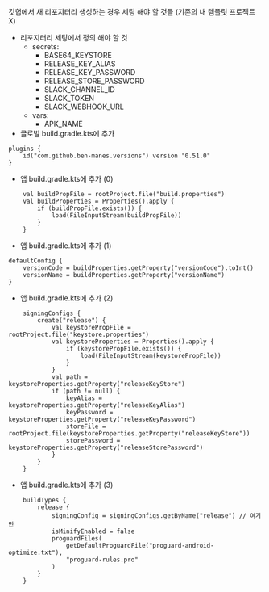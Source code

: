 깃헙에서 새 리포지터리 생성하는 경우 세팅 해야 할 것들 (기존의 내 템플릿 프로젝트X)
* 리포지터리 세팅에서 정의 해야 할 것
  * secrets:
    * BASE64_KEYSTORE
    * RELEASE_KEY_ALIAS
    * RELEASE_KEY_PASSWORD
    * RELEASE_STORE_PASSWORD
    * SLACK_CHANNEL_ID
    * SLACK_TOKEN
    * SLACK_WEBHOOK_URL
  * vars:
    * APK_NAME
* 글로벌 build.gradle.kts에 추가
```
plugins {
    id("com.github.ben-manes.versions") version "0.51.0"
}
```
* 앱 build.gradle.kts에 추가 (0)
```
    val buildPropFile = rootProject.file("build.properties")
    val buildProperties = Properties().apply {
        if (buildPropFile.exists()) {
            load(FileInputStream(buildPropFile))
        }
    }
```
* 앱 build.gradle.kts에 추가 (1)
```
defaultConfig {
    versionCode = buildProperties.getProperty("versionCode").toInt()
    versionName = buildProperties.getProperty("versionName")
}
```
* 앱 build.gradle.kts에 추가 (2)
```
    signingConfigs {
        create("release") {
            val keystorePropFile = rootProject.file("keystore.properties")
            val keystoreProperties = Properties().apply {
                if (keystorePropFile.exists()) {
                    load(FileInputStream(keystorePropFile))
                }
            }
            val path = keystoreProperties.getProperty("releaseKeyStore")
            if (path != null) {
                keyAlias = keystoreProperties.getProperty("releaseKeyAlias")
                keyPassword = keystoreProperties.getProperty("releaseKeyPassword")
                storeFile = rootProject.file(keystoreProperties.getProperty("releaseKeyStore"))
                storePassword = keystoreProperties.getProperty("releaseStorePassword")
            }
        }
    }
```
* 앱 build.gradle.kts에 추가 (3)
```
    buildTypes {
        release {
            signingConfig = signingConfigs.getByName("release") // 여기만
            isMinifyEnabled = false
            proguardFiles(
                getDefaultProguardFile("proguard-android-optimize.txt"),
                "proguard-rules.pro"
            )
        }
    }
```

